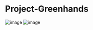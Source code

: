 # Project-Greenhands

![image](https://user-images.githubusercontent.com/105124943/209944578-0555d80d-80aa-4894-b70a-f57ae57717f5.png)
![image](https://user-images.githubusercontent.com/105124943/209944796-4b1db879-08f4-4a44-8c60-05ccb5b9cb6e.png)

